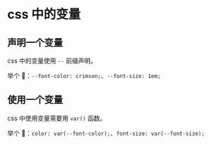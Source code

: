 # css 中的变量

## 声明一个变量

css 中的变量使用 `--` 前缀声明。

举个 🌰：`--font-color: crimson;`、`--font-size: 1em;`

## 使用一个变量

css 中使用变量需要用 `var()` 函数。

举个 🌰：`color: var(--font-color);`、`font-size: var(--font-size);`

